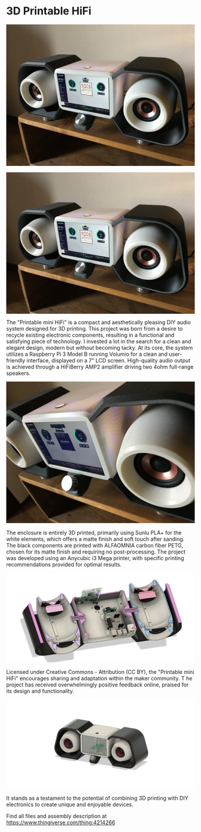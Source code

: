 # 3D Printable HiFi
![image1](/hifi.png)

<div style="text-align: center;">
  <img src="/hifi.png" alt="La mia immagine" style="display: block; margin: 0 auto;">
</div>

The "Printable mini HiFi" is a compact and aesthetically pleasing DIY audio system designed for 3D printing. 
This project was born from a desire to recycle existing electronic components, resulting in a functional and satisfying piece of technology. 
I invested a lot in the search for a clean and elegant design, modern but without becoming tacky.
At its core, the system utilizes a Raspberry Pi 3 Model B running Volumio for a clean and user-friendly interface, displayed on a 7" LCD screen. 
High-quality audio output is achieved through a HiFiBerry AMP2 amplifier driving two 4ohm full-range speakers.

![image2](/image2.png)

The enclosure is entirely 3D printed, primarily using Sunlu PLA+ for the white elements, which offers a matte finish and soft touch after sanding. 
The black components are printed with ALFAOMNIA carbon fiber PETG, chosen for its matte finish and requiring no post-processing. 
The project was developed using an Anycubic i3 Mega printer, with specific printing recommendations provided for optimal results.

![image3](/image3.png)

Licensed under Creative Commons - Attribution (CC BY), the "Printable mini HiFi" encourages sharing and adaptation within the maker community. T
he project has received overwhelmingly positive feedback online, praised for its design and functionality. 

![image4](/image4.png)

It stands as a testament to the potential of combining 3D printing with DIY electronics to create unique and enjoyable devices.

Find all files and assembly description at https://www.thingiverse.com/thing:4214266

